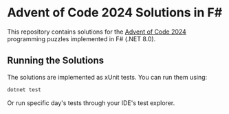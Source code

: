 # Advent of Code 2024 Solutions in F#

This repository contains solutions for the [Advent of Code 2024](https://adventofcode.com/2024) programming puzzles implemented in F# (.NET 8.0).

## Running the Solutions

The solutions are implemented as xUnit tests. You can run them using:

```bash
dotnet test
```
Or run specific day's tests through your IDE's test explorer.
